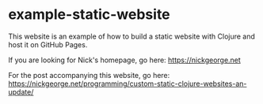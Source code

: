 # example-static-website

This website is an example of how to build a static website with Clojure and host it on GitHub Pages. 

If you are looking for Nick's homepage, go here: https://nickgeorge.net

For the post accompanying this website, go here: https://nickgeorge.net/programming/custom-static-clojure-websites-an-update/

